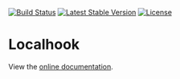 [![Build Status](https://travis-ci.org/localhook/localhook-server.svg?branch=master)](https://travis-ci.org/localhook/localhook-server) [![Latest Stable Version](https://poser.pugx.org/localhook/localhook-server/v/stable)](https://packagist.org/packages/localhook/localhook-server) [![License](https://poser.pugx.org/localhook/localhook-server/license)](https://packagist.org/packages/localhook/localhook-server)

Localhook
=========

View the [online documentation](https://localhook.github.io/localhook).
